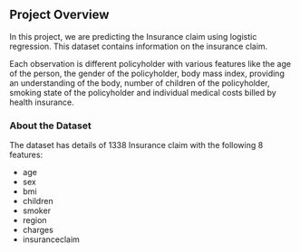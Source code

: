## Project Overview

In this project, we are predicting the Insurance claim using logistic regression. This dataset contains information on the insurance claim.

Each observation is different policyholder with various features like the age of the person, the gender of the policyholder, body mass index, providing an understanding of the body, number of children of the policyholder, smoking state of the policyholder and individual medical costs billed by health insurance.

### About the Dataset
The dataset has details of 1338 Insurance claim with the following 8 features:
- age
- sex 
-	bmi
- children
-	smoker
-	region
-	charges
-	insuranceclaim



